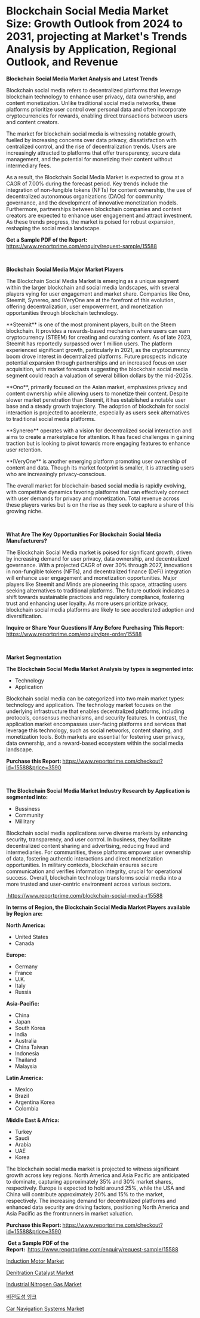 <p><h1>Blockchain Social Media Market Size: Growth Outlook from 2024 to 2031, projecting at Market's Trends Analysis by Application, Regional Outlook, and Revenue</h1></p><p><strong>Blockchain Social Media Market Analysis and Latest Trends</strong></p>
<p><p>Blockchain social media refers to decentralized platforms that leverage blockchain technology to enhance user privacy, data ownership, and content monetization. Unlike traditional social media networks, these platforms prioritize user control over personal data and often incorporate cryptocurrencies for rewards, enabling direct transactions between users and content creators.</p><p>The market for blockchain social media is witnessing notable growth, fuelled by increasing concerns over data privacy, dissatisfaction with centralized control, and the rise of decentralization trends. Users are increasingly attracted to platforms that offer transparency, secure data management, and the potential for monetizing their content without intermediary fees. </p><p>As a result, the Blockchain Social Media Market is expected to grow at a CAGR of 7.00% during the forecast period. Key trends include the integration of non-fungible tokens (NFTs) for content ownership, the use of decentralized autonomous organizations (DAOs) for community governance, and the development of innovative monetization models. Furthermore, partnerships between blockchain companies and content creators are expected to enhance user engagement and attract investment. As these trends progress, the market is poised for robust expansion, reshaping the social media landscape.</p></p>
<p><strong>Get a Sample PDF of the Report:&nbsp;</strong> <a href="https://www.reportprime.com/enquiry/request-sample/15588">https://www.reportprime.com/enquiry/request-sample/15588</a></p>
<p>&nbsp;</p>
<p><strong>Blockchain Social Media Major Market Players</strong></p>
<p><p>The Blockchain Social Media Market is emerging as a unique segment within the larger blockchain and social media landscapes, with several players vying for user engagement and market share. Companies like Ono, Steemit, Synereo, and IVeryOne are at the forefront of this evolution, offering decentralization, user empowerment, and monetization opportunities through blockchain technology.</p><p>**Steemit** is one of the most prominent players, built on the Steem blockchain. It provides a rewards-based mechanism where users can earn cryptocurrency (STEEM) for creating and curating content. As of late 2023, Steemit has reportedly surpassed over 1 million users. The platform experienced significant growth, particularly in 2021, as the cryptocurrency boom drove interest in decentralized platforms. Future prospects indicate potential expansion through partnerships and an increased focus on user acquisition, with market forecasts suggesting the blockchain social media segment could reach a valuation of several billion dollars by the mid-2025s.</p><p>**Ono**, primarily focused on the Asian market, emphasizes privacy and content ownership while allowing users to monetize their content. Despite slower market penetration than Steemit, it has established a notable user base and a steady growth trajectory. The adoption of blockchain for social interaction is projected to accelerate, especially as users seek alternatives to traditional social media platforms.</p><p>**Synereo** operates with a vision for decentralized social interaction and aims to create a marketplace for attention. It has faced challenges in gaining traction but is looking to pivot towards more engaging features to enhance user retention.</p><p>**IVeryOne** is another emerging platform promoting user ownership of content and data. Though its market footprint is smaller, it is attracting users who are increasingly privacy-conscious.</p><p>The overall market for blockchain-based social media is rapidly evolving, with competitive dynamics favoring platforms that can effectively connect with user demands for privacy and monetization. Total revenue across these players varies but is on the rise as they seek to capture a share of this growing niche.</p></p>
<p>&nbsp;</p>
<p><strong>What Are The Key Opportunities For Blockchain Social Media Manufacturers?</strong></p>
<p><p>The Blockchain Social Media market is poised for significant growth, driven by increasing demand for user privacy, data ownership, and decentralized governance. With a projected CAGR of over 30% through 2027, innovations in non-fungible tokens (NFTs), and decentralized finance (DeFi) integration will enhance user engagement and monetization opportunities. Major players like Steemit and Minds are pioneering this space, attracting users seeking alternatives to traditional platforms. The future outlook indicates a shift towards sustainable practices and regulatory compliance, fostering trust and enhancing user loyalty. As more users prioritize privacy, blockchain social media platforms are likely to see accelerated adoption and diversification.</p></p>
<p><strong>Inquire or Share Your Questions If Any Before Purchasing This Report:</strong> <a href="https://www.reportprime.com/enquiry/pre-order/15588">https://www.reportprime.com/enquiry/pre-order/15588</a></p>
<p>&nbsp;</p>
<p><strong>Market Segmentation</strong></p>
<p><strong>The Blockchain Social Media Market Analysis by types is segmented into:</strong></p>
<p><ul><li>Technology</li><li>Application</li></ul></p>
<p><p>Blockchain social media can be categorized into two main market types: technology and application. The technology market focuses on the underlying infrastructure that enables decentralized platforms, including protocols, consensus mechanisms, and security features. In contrast, the application market encompasses user-facing platforms and services that leverage this technology, such as social networks, content sharing, and monetization tools. Both markets are essential for fostering user privacy, data ownership, and a reward-based ecosystem within the social media landscape.</p></p>
<p><strong>Purchase this Report:&nbsp;</strong><a href="https://www.reportprime.com/checkout?id=15588&price=3590">https://www.reportprime.com/checkout?id=15588&price=3590</a></p>
<p>&nbsp;</p>
<p><strong>The Blockchain Social Media Market Industry Research by Application is segmented into:</strong></p>
<p><ul><li>Bussiness</li><li>Community</li><li>Millitary</li></ul></p>
<p><p>Blockchain social media applications serve diverse markets by enhancing security, transparency, and user control. In business, they facilitate decentralized content sharing and advertising, reducing fraud and intermediaries. For communities, these platforms empower user ownership of data, fostering authentic interactions and direct monetization opportunities. In military contexts, blockchain ensures secure communication and verifies information integrity, crucial for operational success. Overall, blockchain technology transforms social media into a more trusted and user-centric environment across various sectors.</p></p>
<p><a href="https://www.reportprime.com/blockchain-social-media-r15588">&nbsp;https://www.reportprime.com/blockchain-social-media-r15588</a></p>
<p><strong>In terms of Region, the Blockchain Social Media Market Players available by Region are:</strong></p>
<p>
    <p> <strong> North America: </strong>
        <ul>
            <li>United States</li>
            <li>Canada</li>
        </ul>
        </p> 
    <p> <strong> Europe: </strong>
        <ul>
            <li>Germany</li>
            <li>France</li>
            <li>U.K.</li>
            <li>Italy</li>
            <li>Russia</li>
        </ul>
        </p> 
    <p> <strong> Asia-Pacific: </strong>
        <ul>
            <li>China</li>
            <li>Japan</li>
            <li>South Korea</li>
            <li>India</li>
            <li>Australia</li>
            <li>China Taiwan</li>
            <li>Indonesia</li>
            <li>Thailand</li>
            <li>Malaysia</li>
        </ul>
        </p> 
    <p> <strong> Latin America: </strong>
        <ul>
            <li>Mexico</li>
            <li>Brazil</li>
            <li>Argentina Korea</li>
            <li>Colombia</li>
        </ul>
        </p> 
    <p> <strong> Middle East & Africa: </strong>
        <ul>
            <li>Turkey</li>
            <li>Saudi</li>
            <li>Arabia</li>
            <li>UAE</li>
            <li>Korea</li>
        </ul>
    </p>
    </p>
<p><p>The blockchain social media market is projected to witness significant growth across key regions. North America and Asia Pacific are anticipated to dominate, capturing approximately 35% and 30% market shares, respectively. Europe is expected to hold around 25%, while the USA and China will contribute approximately 20% and 15% to the market, respectively. The increasing demand for decentralized platforms and enhanced data security are driving factors, positioning North America and Asia Pacific as the frontrunners in market valuation.</p></p>
<p><strong>Purchase this Report: </strong><a href="https://www.reportprime.com/checkout?id=15588&price=3590">https://www.reportprime.com/checkout?id=15588&price=3590</a></p>
<p>&nbsp;<strong>Get a Sample PDF of the Report:&nbsp;&nbsp;</strong><a href="https://www.reportprime.com/enquiry/request-sample/15588">https://www.reportprime.com/enquiry/request-sample/15588</a></p>
<p><strong></strong></p>
<p><p><a href="https://www.linkedin.com/pulse/induction-motor-market-size-growing-cagr-43-report-covers-dcfdf?trackingId=fimPdZXgTEWAKk9EQbTPcw%3D%3D">Induction Motor Market</a></p><p><a href="https://medium.com/@nyahmertz1928/the-global-denitration-catalyst-market-is-at-the-forefront-of-innovation-driving-rapid-industry-106718d7b80c">Denitration Catalyst Market</a></p><p><a href="https://medium.com/@nyahmertz1928/the-industrial-nitrogen-gas-market-prioritizes-cost-control-and-efficiency-enhancement-5d98db8357df">Industrial Nitrogen Gas Market</a></p><p><a href="https://medium.com/@zolajenkins98/%EC%84%B8%EA%B3%84-non-conductive-ink-market-%EC%9D%80-2024%EC%97%90%EC%84%9C-2031%EB%A1%9C-%EC%97%B0%ED%8F%89%EA%B7%A0-%EC%A6%9D%EA%B0%80%EC%9C%A8%EC%9D%84-%EB%B3%B4%EC%9D%BC-%EA%B2%83%EC%9C%BC%EB%A1%9C-%EC%98%88%EC%83%81%EB%90%A9%EB%8B%88%EB%8B%A4-33493ae7932c">비전도성 잉크</a></p><p><a href="https://issuu.com/reportprime-2/docs/car-navigation-systems-market-size-_f95e1f8bbfb7ca">Car Navigation Systems Market</a></p></p>